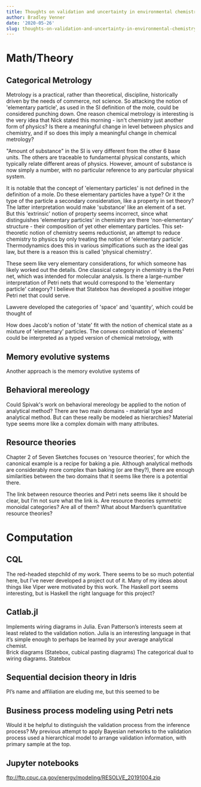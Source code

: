 ```yaml
---
title: Thoughts on validation and uncertainty in environmental chemistry
author: Bradley Venner
date: '2020-05-26'
slug: thoughts-on-validation-and-uncertainty-in-environmental-chemistry
---
```

# Math/Theory

## Categorical Metrology

Metrology is a practical, rather than theoretical, discipline, historically driven by the needs of commerce, not science.  So attacking the notion of 'elementary particle', as used in the SI definition of the mole, could be considered punching down.  One reason chemical metrology is interesting is the very idea that Nick stated this morning - isn't chemistry just another form of physics?  Is there a meaningful change in level between physics and chemistry, and if so does this imply a meaningful change in chemical metrology?   

"Amount of substance" in the SI is very different from the other 6 base units.  The others are traceable to fundamental physical constants, which typically relate different areas of physics.  However, amount of substance is now simply a number, with no particular reference to any particular physical system.  

It is notable that the concept of 'elementary particles' is not defined in the definition of a mole.  Do these elementary particles have a type?  Or it the type of the particle a secondary consideration, like a property in set theory?  The latter interpretation would make 'substance' like an element of a set.  But this 'extrinsic' notion of property seems incorrect, since what distinguishes 'elementary particles' in chemistry are there 'non-elementary' structure - their composition of yet other elementary particles.  This set-theoretic notion of chemistry seems reductionist, an attempt to reduce chemistry to physics by only treating the notion of 'elementary particle'.  Thermodynamics does this in various simplfications such as the ideal gas law, but there is a reason this is called 'physical chemistry'.

These seem like very elementary considerations, for which someone has likely worked out the details.  One classical category in chemistry is the Petri net, which was intended for molecular analysis.  Is there a large-number interpretation of Petri nets that would correspond to the 'elementary particle' category?  I believe that Statebox has developed a positive integer Petri net that could serve.  

Lawvere developed the categories of 'space' and 'quantity', which could be thought of


How does Jacob's notion of 'state' fit with the notion of chemical state as a mixture of 'elementary' particles.  The convex combination of 'elements' could be interpreted as a typed version of chemical metrology, with

## Memory evolutive systems
Another approach is the memory evolutive systems of

## Behavioral mereology

Could Spivak's work on behavioral mereology be applied to the notion of analytical method?  There are two main domains - material type and analytical method.  But can these really be modeled as hierarchies?  Material type seems more like a complex domain with many attributes.  

## Resource theories
Chapter 2 of Seven Sketches focuses on ‘resource theories’, for which the canonical example is a recipe for baking a pie.  Although analytical methods are considerably more complex than baking (or are they?), there are enough similarities between the two domains that it seems like there is a potential there.

The link between resource theories and Petri nets seems like it should be clear, but I’m not sure what the link is.  Are resource theories symmetric monoidal categories?  Are all of them?  What about Mardsen’s quantitative resource theories?  

# Computation

## CQL
The red-headed stepchild of my work.  There seems to be so much potential here, but I’ve never developed a project out of it.  Many of my ideas about things like Viper were motivated by this work.  The Haskell port seems interesting, but is Haskell the right language for this project?

## Catlab.jl
Implements wiring diagrams in Julia.  Evan Patterson’s interests seem at least related to the validation notion.  Julia is an interesting language in that it’s simple enough to perhaps be learned by your average analytical chemist.  
Brick diagrams (Statebox, cubical pasting diagrams)
The categorical dual to wiring diagrams.  Statebox

## Sequential decision theory in Idris
PI’s name and affiliation are eluding me, but this seemed to be

## Business process modeling using Petri nets

Would it be helpful to distinguish the validation process from the inference process?  My previous attempt to apply Bayesian networks to the validation process used a hierarchical model to arrange validation information, with primary sample at the top.  

## Jupyter notebooks

ftp://ftp.cpuc.ca.gov/energy/modeling/RESOLVE_20191004.zip
